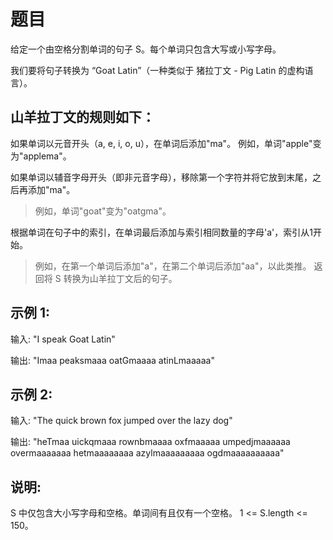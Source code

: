 题目
=====
给定一个由空格分割单词的句子 S。每个单词只包含大写或小写字母。

我们要将句子转换为 “Goat Latin”（一种类似于 猪拉丁文 - Pig Latin 的虚构语言）。

山羊拉丁文的规则如下：
-----
如果单词以元音开头（a, e, i, o, u），在单词后添加"ma"。
例如，单词"apple"变为"applema"。

如果单词以辅音字母开头（即非元音字母），移除第一个字符并将它放到末尾，之后再添加"ma"。

>例如，单词"goat"变为"oatgma"。

根据单词在句子中的索引，在单词最后添加与索引相同数量的字母'a'，索引从1开始。

>例如，在第一个单词后添加"a"，在第二个单词后添加"aa"，以此类推。
返回将 S 转换为山羊拉丁文后的句子。


示例 1:
-----
输入: "I speak Goat Latin"

输出: "Imaa peaksmaaa oatGmaaaa atinLmaaaaa"

示例 2:
-----
输入: "The quick brown fox jumped over the lazy dog"

输出: "heTmaa uickqmaaa rownbmaaaa oxfmaaaaa umpedjmaaaaaa overmaaaaaaa hetmaaaaaaaa azylmaaaaaaaaa ogdmaaaaaaaaaa"


说明:
-----
S 中仅包含大小写字母和空格。单词间有且仅有一个空格。
1 <= S.length <= 150。